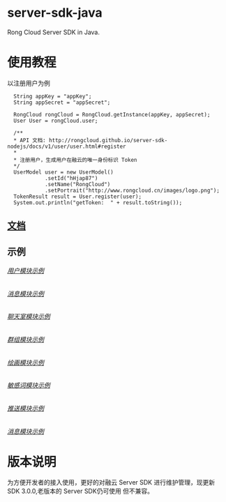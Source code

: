 server-sdk-java
=================

Rong Cloud Server SDK in Java.

# 使用教程

以注册用户为例

```
  String appKey = "appKey";
  String appSecret = "appSecret";
       
  RongCloud rongCloud = RongCloud.getInstance(appKey, appSecret);
  User User = rongCloud.user;

  /**
  * API 文档: http://rongcloud.github.io/server-sdk-nodejs/docs/v1/user/user.html#register
  *
  * 注册用户，生成用户在融云的唯一身份标识 Token
  */
  UserModel user = new UserModel()
            .setId("hHjap87")
            .setName("RongCloud")
            .setPortrait("http://www.rongcloud.cn/images/logo.png");
  TokenResult result = User.register(user);
  System.out.println("getToken:  " + result.toString());

```
## [文档](http://rongcloud.github.io/server-sdk-nodejs/docs/v1/)

## 示例

###### [用户模块示例](./src/main/java/io/rong/example/user/UserExample.java)

###### [消息模块示例](./src/main/java/io/rong/example/message/MessageExample.java)

###### [聊天室模块示例](./src/main/java/io/rong/example/chatroom/Chatroom/Example.java)

###### [群组模块示例](./src/main/java/io/rong/example/group/GroupExample.java)

###### [绘画模块示例](./src/main/java/io/rong/example/conversation/ConversationExample.java)

###### [敏感词模块示例](./src/main/java/io/rong/example/sensitive/SensitiveExample.java)

###### [推送模块示例](./src/main/java/io/rong/example/push/PushExample.java)

###### [消息模块示例](./src/main/java/io/rong/example/sms/SmsExample.java)

# 版本说明
为方便开发者的接入使用，更好的对融云 Server SDK 进行维护管理，现更新SDK 3.0.0,老版本的 Server SDK仍可使用
但不兼容。